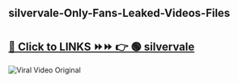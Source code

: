 
 ## silvervale-Only-Fans-Leaked-Videos-Files

# <h2><a href="https://mediaupload.pro?silvervale">🔗 Click to LINKS ⏩⏩ 👉 🟢 silvervale </a></h2>

<a href="https://mediaupload.pro?silvervale" rel="nofollow" data-target="animated-image.originalLink"><img src="https://i.ibb.co.com/xMMVF88/686577567.gif" alt="Viral Video Original" style="max-width: 100%; display: inline-block;" data-target="animated-image.originalImage"></a>